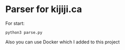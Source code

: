 # Parser for kijiji.ca

For start:
```shell
python3 parse.py
```
Also you can use Docker which I added to this project